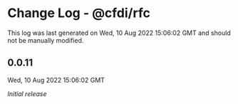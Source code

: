 # Change Log - @cfdi/rfc

This log was last generated on Wed, 10 Aug 2022 15:06:02 GMT and should not be manually modified.

## 0.0.11
Wed, 10 Aug 2022 15:06:02 GMT

_Initial release_

